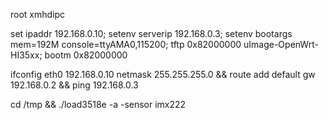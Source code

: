 root xmhdipc

set ipaddr 192.168.0.10; setenv serverip 192.168.0.3; setenv bootargs mem=192M console=ttyAMA0,115200; tftp 0x82000000 uImage-OpenWrt-HI35xx; bootm 0x82000000

ifconfig eth0 192.168.0.10 netmask 255.255.255.0 && route add default gw 192.168.0.2 && ping 192.168.0.3

cd /tmp && ./load3518e -a -sensor imx222
